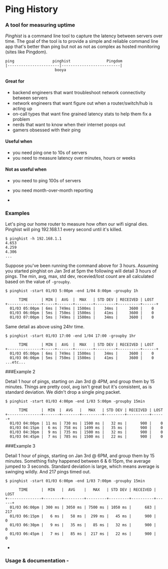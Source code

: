 Ping History
===========

### A tool for measuring uptime

*Pinghist* is a command line tool to capture the latency between servers over time. The goal of the tool is to provide a simple and reliable command line app that's better than ping but not as not as complex as hosted monitoring (sites like Pingdom).

```
ping                 pinghist                Pingdom
|-----------------------|--------------------------|
                      booya
```

#### Great for

- backend engineers that want troubleshoot network connectivity between servers
- network engineers that want figure out when a router/switch/hub is acting up
- on-call types that want fine grained latency stats to help them fix a problem
- nerds that want to know when their internet poops out
- gamers obsessed with their ping

#### Useful when

- you need ping one to 10s of servers
- you need to measure latency over minutes, hours or weeks


#### Not as useful when
- you need to ping 100s of servers
- you need month-over-month reporting

-

### Examples 

Let's ping our home router to measure how often our wifi signal dies. Pinghist will ping 192.168.1.1 every second until it's killed.
```
$ pinghist -h 192.168.1.1
4.653
4.259
4.306
...
```

Suppose you've been running the command above for 3 hours. Assuming you started pinghist on Jan 3rd at 5pm the following will detail 3 hours of pings. The min, avg, max, std dev, recevied/lost count are all calculated based on the value of `-groupby`.

```
$ pinghist -start 01/03 5:00pm -end 1/04 8:00pm -groupby 1h
```
```
      TIME      | MIN |  AVG  |  MAX   | STD DEV | RECEIVED | LOST
+---------------+-----+-------+--------+---------+----------+------+
  01/03 05:00pm | 6ms | 749ms | 1500ms |    34ms |     3600 |    0
  01/03 06:00pm | 5ms | 750ms | 1500ms |    41ms |     3600 |    0
  01/03 07:00pm | 5ms | 749ms | 1500ms |    34ms |     3600 |    0
```

Same detail as above using 24hr time.
```
$ pinghist -start 01/03 17:00 -end 1/04 17:00 -groupby 1hr
```
```
      TIME      | MIN |  AVG  |  MAX   | STD DEV | RECEIVED | LOST
+---------------+-----+-------+--------+---------+----------+------+
  01/03 05:00pm | 6ms | 749ms | 1500ms |    34ms |     3600 |    0
  01/03 06:00pm | 5ms | 750ms | 1500ms |    41ms |     3600 |    0
...etc...

```

###Example 2

Detail 1 hour of pings, starting on Jan 3rd @ 4PM, and group them by 15 minutes. Things are pretty cool, avg isn't great but it's consistent, as is standard deviation. We didn't drop a single ping packet.
```
$ pinghist -start 01/03 4:00pm -end 1/03 5:00pm -groupby 15min
```
```
      TIME      |  MIN  |  AVG   |   MAX   | STD DEV | RECEIVED | LOST
+---------------+-------+--------+---------+---------+----------+------+
  01/03 04:00pm | 11 ms | 730 ms | 1500 ms |   32 ms |      900 |    0
  01/03 04:15pm |  6 ms | 758 ms | 1499 ms |   35 ms |      900 |    0
  01/03 04:30pm |  9 ms | 735 ms | 1500 ms |   32 ms |      900 |    0
  01/03 04:45pm |  7 ms | 785 ms | 1500 ms |   22 ms |      900 |    0
```

###Example 3

Detail 1 hour of pings, starting on Jan 3rd @ 6PM, and group them by 15 minutes. Something fishy happened between 6 & 6:15pm, the average jumped to 3 seconds. Standard deviation is large, which means average is swinging wildly. And 217 pings timed out.

```
$ pinghist -start 01/03 6:00pm -end 1/03 7:00pm -groupby 15min
```
```
      TIME      |  MIN   |  AVG    |   MAX   | STD DEV | RECEIVED | LOST
+---------------+--------+---------+---------+---------+----------+------+
  01/03 06:00pm | 300 ms | 3050 ms | 7500 ms | 1050 ms |      683 |  217
  01/03 06:15pm |   6 ms |   58 ms |  299 ms |   45 ms |      900 |    0
  01/03 06:30pm |   9 ms |   35 ms |   85 ms |   32 ms |      900 |    0
  01/03 06:45pm |   7 ms |   85 ms |  217 ms |   22 ms |      900 |    0
```

-

### Usage & documentation - 

